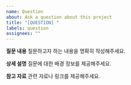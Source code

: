 ```yaml
---
name: Question
about: Ask a question about this project
title: "[QUESTION] "
labels: question
assignees: ""
---
```


**질문 내용**
질문하고자 하는 내용을 명확히 작성해주세요.

**상세 설명**
질문에 대한 배경 정보를 제공해주세요.

**참고 자료**
관련 자료나 링크를 제공해주세요.
